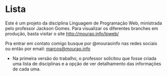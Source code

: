 # Lista

Este é um projeto da disciplina Linguagem de Programação Web, ministrada pelo professor Jackson Gomes.
Para visualizar os diferentes branches em produção, basta visitar o site http://mourao.info/lpweb/

Pra entrar em contato comigo busque por @mouraoinfo nas redes sociais ou então por email: marcos@mourao.info

- Na primeira versão do trabalho, o professor solicitou que fosse criada uma lista de disciplinas e a opção de ver detalhamento das informações de cada uma.
